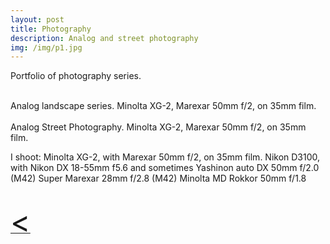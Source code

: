 ```yaml
---
layout: post
title: Photography
description: Analog and street photography
img: /img/p1.jpg
---
```


Portfolio of photography series.

<div class="img_row">
	<img class="col one" src="{{ site.baseurl }}/img/a1.jpg" alt="" title=""/>
	<img class="col one" src="{{ site.baseurl }}/img/a2.jpg" alt="" title=""/>
	<img class="col one" src="{{ site.baseurl }}/img/a3.jpg" alt="" title=""/>
</div>
<div class="col three caption">
	Analog landscape series. Minolta XG-2, Marexar 50mm f/2, on 35mm film.
</div>

<div class="img_row">
	<img class="col one" src="{{ site.baseurl }}/img/s1.jpg" onmouseover="this.width=150" alt="" title=""/>
	<img class="col one" src="{{ site.baseurl }}/img/s2.jpg" alt="" title=""/>
	<img class="col one" src="{{ site.baseurl }}/img/s3.jpg" alt="" title=""/>
</div>
<div class="col three caption">
	Analog Street Photography. Minolta XG-2, Marexar 50mm f/2, on 35mm film.
</div>

<p>
I shoot:
Minolta XG-2, with Marexar 50mm f/2, on 35mm film.
Nikon D3100, with Nikon DX 18-55mm f5.6
and sometimes
Yashinon auto DX 50mm f/2.0 (M42)
Super Marexar 28mm f/2.8 (M42)
Minolta MD Rokkor 50mm f/1.8
</p>
<br>
<a href="javascript:javascript:history.go(-1)">  <font size="15"> < </font> </a>
